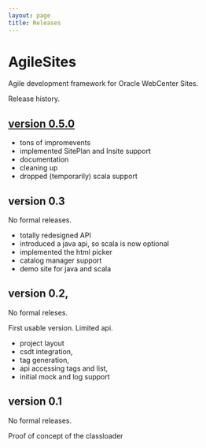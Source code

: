 ```yaml
---
layout: page
title: Releases
---
```

# AgileSites

Agile development framework for Oracle WebCenter Sites.

Release history.

## [version 0.5.0](...)

- tons of impromevents
- implemented SitePlan and Insite support
- documentation
- cleaning up
- dropped (temporarily) scala support 

## version 0.3

No formal releases.

- totally redesigned API
- introduced a java api, so scala is now optional
- implemented the html picker
- catalog manager support 
- demo site for java and scala

## version 0.2, 

No formal releses.

First usable version. Limited api.

- project layout 
- csdt integration, 
- tag generation, 
- api accessing tags and list, 
- initial mock and log  support

## version 0.1 

No formal releases.

Proof of concept of the classloader

